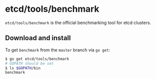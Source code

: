 # etcd/tools/benchmark

`etcd/tools/benchmark` is the official benchmarking tool for etcd clusters.

## Download and install
To get `benchmark` from the `master` branch via `go get`:
```sh
$ go get etcd/tools/benchmark
# GOPATH should be set
$ ls $GOPATH/bin
benchmark
```
